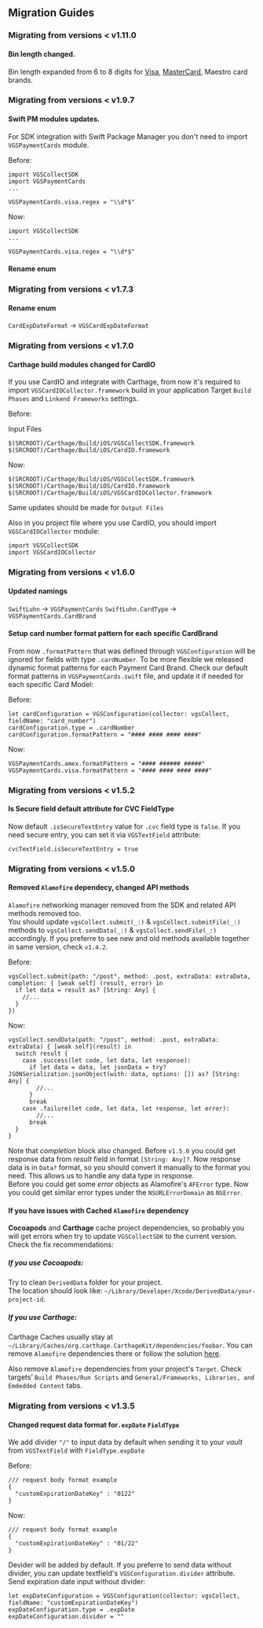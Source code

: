 ## Migration Guides

### Migrating from versions < v1.11.0
#### Bin length changed.
Bin length expanded from 6 to 8 digits for [Visa](https://ht.visa.com/dam/VCOM/global/partner-with-us/documents/visa.com-numerics-faq.pdf), [MasterCard](https://www.mastercard.com/content/dam/public/mastercardcom/globalrisk/pdf/8-Digit%20BIN%20Expansion%20and%20PCI%20Standards%20-%20FINAL%20(10-20-2021).pdf), Maestro card brands. 

### Migrating from versions < v1.9.7
#### Swift PM modules updates.
For SDK integration with Swift Package Manager you don't need to import `VGSPaymentCards` module.

Before:

```
import VGSCollectSDK
import VGSPaymentCards
...

VGSPaymentCards.visa.regex = "\\d*$"
```

Now:
```
import VGSCollectSDK
...

VGSPaymentCards.visa.regex = "\\d*$"
```

#### Rename enum 

### Migrating from versions < v1.7.3
#### Rename enum 
`CardExpDateFormat` -> `VGSCardExpDateFormat`

### Migrating from versions < v1.7.0
#### Carthage build modules changed for CardIO
If you use CardIO and integrate with Carthage, from now it's required to import `VGSCardIOCollector.framework` build in your application Target `Build Phases` and `Linkend Frameworks` settings.

Before:

Input Files
```
$(SRCROOT)/Carthage/Build/iOS/VGSCollectSDK.framework
$(SRCROOT)/Carthage/Build/iOS/CardIO.framework
```

Now:
```
$(SRCROOT)/Carthage/Build/iOS/VGSCollectSDK.framework
$(SRCROOT)/Carthage/Build/iOS/CardIO.framework
$(SRCROOT)/Carthage/Build/iOS/VGSCardIOCollector.framework
```

Same updates should be made for `Output Files`

Also in you project file where you use CardIO, you should import `VGSCardIOCollector` module:
```
import VGSCollectSDK
import VGSCardIOCollector
```

### Migrating from versions < v1.6.0
#### Updated namings

`SwiftLuhn` -> `VGSPaymentCards`
`SwiftLuhn.CardType`  -> `VGSPaymentCards.CardBrand`

#### Setup card number format pattern for each specific CardBrand
From now `.formatPattern` that was defined through `VGSConfiguration` will be ignored for fields with type `.cardNumber`. To be more flexible we released dynamic format patterns for each Payment Card Brand. Check our default format patterns in `VGSPaymentCards.swift` file, and update it if needed for each specific Card Model:

Before:
```
let cardConfiguration = VGSConfiguration(collector: vgsCollect, fieldName: "card_number")
cardConfiguration.type = .cardNumber
cardConfiguration.formatPattern = "#### #### #### ####"
```

Now:
```
VGSPaymentCards.amex.formatPattern = "#### ###### #####"
VGSPaymentCards.visa.formatPattern = "#### #### #### ####"
```

### Migrating from versions < v1.5.2
#### Is Secure field default attribute for CVC FieldType
Now default  `.isSecureTextEntry` value for `.cvc` field type is `false`. If you need secure entry, you can set it via `VGSTextField` attribute:

```
cvcTextField.isSecureTextEntry = true
```

### Migrating from versions < v1.5.0
#### Removed `Alamofire` dependecy, changed API methods

`Alamofire` networking manager removed from the SDK and related API methods removed too.<br/>
You should update `vgsCollect.submit(_:)` & `vgsCollect.submitFile(_:)` methods to `vgsCollect.sendData(_:)` & `vgsCollect.sendFile(_:)` accordingly. If you preferre to see new and old methods available together in same version, check `v1.4.2`.

Before:
```
vgsCollect.submit(path: "/post", method: .post, extraData: extraData, completion: { [weak self] (result, error) in
  if let data = result as? [String: Any] {
    //...
  }
})
```

Now:
```
vgsCollect.sendData(path: "/post", method: .post, extraData: extraData) { [weak self](result) in
  switch result {
    case .success(let code, let data, let response):
      if let data = data, let jsonData = try? JSONSerialization.jsonObject(with: data, options: []) as? [String: Any] {
        //...
      }
      break
    case .failure(let code, let data, let response, let error):
        //...
      break
  }
}
```

Note that *completion* block also changed. Before `v1.5.0` you could get response data from *result* field in format `[String: Any]?`. Now response data is in `Data?` format, so you should convert it manually to the format you need. This allows us to handle any data type in response.<br/>
Before you could get some *error* objects as Alamofire's `AFError` type. Now you could get similar error types under the `NSURLErrorDomain` as `NSError`.

#### If you have issues with Cached `Alamofire` dependency
**Cocoapods** and **Carthage** cache project dependencies, so probably you will get errors when try to update `VGSCollectSDK` to the current version. Check the fix recommendations:

##### If you use Cocoapods:
Try to clean `DerivedData` folder for your project.<br/>
The location should look like: `~/Library/Developer/Xcode/DerivedData/your-project-id`.

##### If you use Carthage:
Carthage Caches usually stay at `~/Library/Caches/org.carthage.CarthageKit/dependencies/foobar`. You can remove  `Alamofire` dependencies there or follow the solution [here](https://github.com/Carthage/Carthage/issues/2786).

Also remove `Alamofire` dependencies from your project's `Target`. Check targets’ `Build Phases/Run Scripts` and `General/Frameworks, Libraries, and Emdedded Content` tabs.

### Migrating from versions < v1.3.5
#### Changed request data format for`.expDate` `FieldType`
We add divider `"/"` to input data by default when sending it to your *vault* from `VGSTextField` with `FieldType.expDate`

Before:
```
/// request body format example
{
  "customExpirationDateKey" : "0122"
}
```
Now:
```
/// request body format example
{
  "customExpirationDateKey" : "01/22"
}
```

Devider will be added by default. If you preferre to send data without divider, you can update textfield's  `VGSConfiguration.divider` attribute.<br/>
Send expiration date input without divider:
```
let expDateConfiguration = VGSConfiguration(collector: vgsCollect, fieldName: "customExpirationDateKey")
expDateConfiguration.type = .expDate
expDateConfiguration.divider = ""
```
